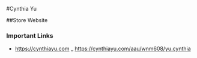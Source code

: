 #Cynthia Yu

##Store Website 

### Important Links 

- https://cynthiayu.com
_ https://cynthiayu.com/aau/wnm608/yu.cynthia
